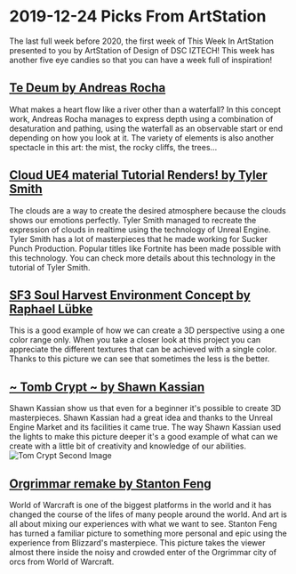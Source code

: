 # 2019-12-24 Picks From ArtStation
The last full week before 2020, the first week of This Week In ArtStation presented to you by ArtStation of Design of DSC IZTECH! This week has another five eye candies so that you can have a week full of inspiration!

## [Te Deum by Andreas Rocha](https://www.artstation.com/artwork/e0L8rZ)
What makes a heart flow like a river other than a waterfall? In this concept work, Andreas Rocha manages to express depth using a combination of desaturation and pathing, using the waterfall as an observable start or end depending on how you look at it. The variety of elements is also another spectacle in this art: the mist, the rocky cliffs, the trees...

## [Cloud UE4 material Tutorial Renders! by Tyler Smith](https://www.artstation.com/artwork/aRgGDJ)
The clouds are a way to create the desired atmosphere because the clouds shows our emotions perfectly. Tyler Smith managed to recreate the expression of clouds in realtime using the technology of Unreal Engine. Tyler Smith has a lot of masterpieces that he made working for Sucker Punch Production. Popular titles like Fortnite has been made possible with this technology. You can check more details about this technology in the tutorial of Tyler Smith.

## [SF3 Soul Harvest Environment Concept by Raphael Lübke](https://www.artstation.com/artwork/Oy3Wqb)
This is a good example of how we can create a 3D perspective using a one color range only. When you take a closer look at this project you can appreciate the different textures that can be achieved with a single color. Thanks to this picture we can see that sometimes the less is the better.

## [~ Tomb Crypt ~ by Shawn Kassian](https://www.artstation.com/artwork/A9arxq)
Shawn Kassian show us that even for a beginner it's possible to create 3D masterpieces. Shawn Kassian had a great idea and thanks to the Unreal Engine Market and its facilities it came true. The way Shawn Kassian used the lights to make this picture deeper it's a good example of what can we create with a little bit of creativity and knowledge of our abilities.
![Tom Crypt Second Image](https://cdnb.artstation.com/p/assets/images/images/018/728/445/large/shawn-kassian-funproject-1.jpg?1560470720)
## [Orgrimmar remake by Stanton Feng](https://www.artstation.com/artwork/aRVPXk)
World of Warcraft is one of the biggest platforms in the world and it has changed the course of the lifes of many people around the world. And art is all about mixing our experiences with what we want to see. Stanton Feng has turned a familiar picture to something more personal and epic using the experience from Blizzard's masterpiece. This picture takes the viewer almost there inside the noisy and crowded enter of the Orgrimmar city of orcs from World of Warcraft.
